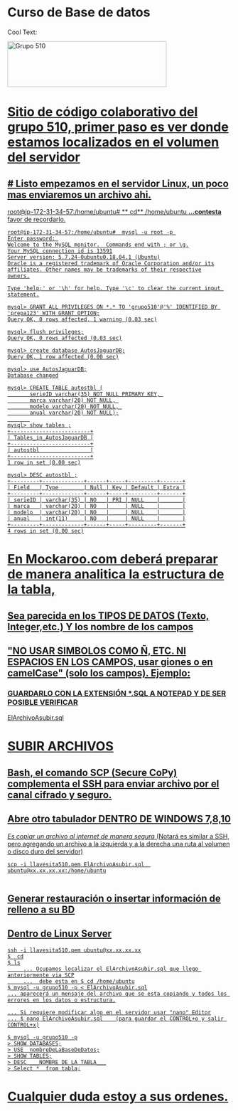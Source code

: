 # Curso de Base de datos
<a href="http://cooltext.com" target="_top"><img src="https://cooltext.com/images/ct_pixel.gif" width="80" height="15" alt="Cool Text: Logo and Graphics Generator" border="0" /></a>

<a href="https://cooltext.com"><img src="https://images.cooltext.com/5191263.gif" width="358" height="103" alt="Grupo 510" />
<body>

# Sitio de código colaborativo del grupo 510, primer paso es ver donde estamos localizados en el volumen del servidor
## # Listo empezamos en el servidor Linux, un poco mas enviaremos un archivo ahi.

root@ip-172-31-34-57:/home/ubuntu#  ** cd**
/home/ubuntu    **...contesta** favor de recordarlo.

``` 
root@ip-172-31-34-57:/home/ubuntu#  mysql -u root -p 
Enter password: 
Welcome to the MySQL monitor.  Commands end with ; or \g.
Your MySQL connection id is 13591
Server version: 5.7.24-0ubuntu0.18.04.1 (Ubuntu)
Oracle is a registered trademark of Oracle Corporation and/or its
affiliates. Other names may be trademarks of their respective
owners.

Type 'help;' or '\h' for help. Type '\c' to clear the current input statement.

mysql> GRANT ALL PRIVILEGES ON *.* TO 'grupo510'@'%' IDENTIFIED BY 'prepa123' WITH GRANT OPTION;
Query OK, 0 rows affected, 1 warning (0.03 sec)

mysql> flush privileges;
Query OK, 0 rows affected (0.03 sec)

mysql> create database AutosJaguarDB;
Query OK, 1 row affected (0.00 sec)

mysql> use AutosJaguarDB;
Database changed

mysql> CREATE TABLE autostbl (
       serieID varchar(35) NOT NULL PRIMARY KEY, 
       marca varchar(20) NOT NULL, 
       modelo varchar(20) NOT NULL, 
       anual varchar(20) NOT NULL);
       
mysql> show tables ;
+-------------------------+
| Tables_in_AutosJaguarDB |
+-------------------------+
| autostbl                |
+-------------------------+
1 row in set (0.00 sec)

mysql> DESC autostbl ;
+---------+-------------+------+-----+---------+-------+
| Field   | Type        | Null | Key | Default | Extra |
+---------+-------------+------+-----+---------+-------+
| serieID | varchar(35) | NO   | PRI | NULL    |       |
| marca   | varchar(20) | NO   |     | NULL    |       |
| modelo  | varchar(20) | NO   |     | NULL    |       |
| anual   | int(11)     | NO   |     | NULL    |       |
+---------+-------------+------+-----+---------+-------+
4 rows in set (0.00 sec)

``` 

# En Mockaroo.com deberá preparar de manera analitica la estructura de la tabla,
## Sea parecida en los TIPOS DE DATOS (Texto, Integer,etc.) Y los nombre de los campos
## "NO USAR SIMBOLOS COMO Ñ, ETC. NI ESPACIOS EN LOS CAMPOS, usar giones o en camelCase" (solo los campos). Ejemplo:
### GUARDARLO CON LA EXTENSIÓN *.SQL A NOTEPAD Y DE SER POSIBLE VERIFICAR
ElArchivoAsubir.sql

# SUBIR ARCHIVOS
## Bash, el comando SCP (Secure CoPy) complementa el SSH para enviar archivo por el canal cifrado y seguro.
## Abre otro tabulador DENTRO DE WINDOWS 7,8,10
_Es copiar un archivo al internet de manera segura_
(Notará es similar a SSH, pero agregando un archivo a la izquierda y a la derecha una ruta al volumen o disco duro del servidor)
``` 
scp -i llavesita510.pem ElArchivoAsubir.sql  ubuntu@xx.xx.xx.xx:/home/ubuntu


```

## Generar restauración o insertar información de relleno a su BD
## Dentro de Linux Server
```
ssh -i llavesita510.pem ubuntu@xx.xx.xx.xx
$  cd
$ ls
     ... Ocupamos localizar el ElArchivoAsubir.sql que llego anteriormente via SCP
     ...  debe esta en $ cd /home/ubuntu
$ mysql -u grupo510 -p < ElArchivoAsubir.sql
... aparecerá un mensaje del archivo que se esta copiando y todos los errores en los datos o estructura.

... Si requiere modificar algo en el servidor usar "nano" Editor
... $ nano ElArchivoAsubir.sql    (para guardar el CONTROL+o y salir CONTROL+x)

$ mysql -u grupo510 -p
> SHOW DATABASES;
> USE  nombreDeLaBaseDeDatos;
> SHOW TABLES;
> DESC ___NOMBRE DE LA TABLA___
> Select *  from tabla;

``` 
# Cualquier duda estoy a sus ordenes.
